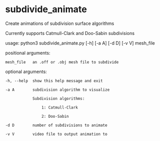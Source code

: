 # subdivide_animate
Create animations of subdivision surface algorithms

Currently supports Catmull-Clark and Doo-Sabin subdivisions

usage: python3 subdivide_animate.py [-h] [-a A] [-d D] [-v V] mesh_file

positional arguments:

    mesh_file   an .off or .obj mesh file to subdivide

optional arguments:

    -h, --help  show this help message and exit
  
    -a A        subdivision algorithm to visualize
  
              	Subdivision algorithms:
                
              		1: Catmull-Clark
                  
              		2: Doo-Sabin
                  
    -d D        number of subdivisions to animate
  
    -v V        video file to output animation to
  
